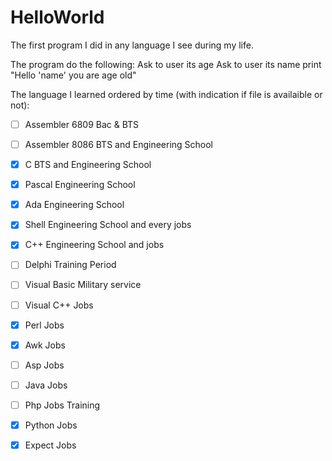 # HelloWorld

The first program I did in any language I see during my life.

The program do the following:
Ask to user its age
Ask to user its name
print "Hello 'name' you are age old"

The language I learned ordered by time (with indication if file is availaible or not):
- [ ] Assembler 6809    Bac & BTS
- [ ] Assembler 8086    BTS and Engineering School
- [x] C                 BTS and Engineering School
- [x] Pascal            Engineering School
- [x] Ada               Engineering School
- [x] Shell             Engineering School and every jobs
- [x] C++               Engineering School and jobs
- [ ] Delphi            Training Period
- [ ] Visual Basic      Military service
- [ ] Visual C++        Jobs
- [x] Perl              Jobs
- [x] Awk               Jobs
- [ ] Asp               Jobs
- [ ] Java              Jobs
- [ ] Php               Jobs Training
- [x] Python            Jobs
- [x] Expect            Jobs


 
